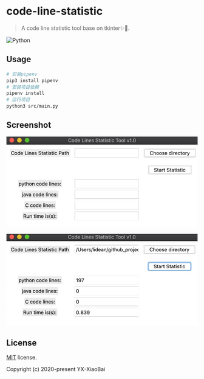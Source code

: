 # code-line-statistic

> A code line statistic tool base on tkinter✨💫.

![Python](https://img.shields.io/badge/-Python-333333?style=flat&logo=python)

## Usage

```bash
# 安装pipenv
pip3 install pipenv
# 安装项目依赖
pipenv install
# 运行项目
python3 src/main.py
```

## Screenshot

![index](./images/index.jpg)

![result](./images/result.jpg)


## License

[MIT](https://github.com/YX-XiaoBai/code-line-statistic) license.

Copyright (c) 2020-present YX-XiaoBai